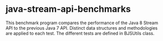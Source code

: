 # java-stream-api-benchmarks

This benchmark program compares the performance of the Java 8 Stream API to the previous Java 7 API. Distinct data structures and methodologies are applied to each test. The different tests are defined in BJSUtils class.
